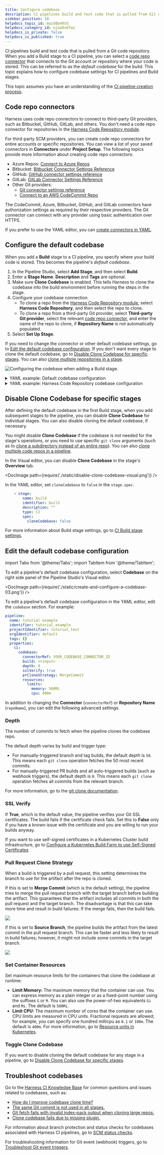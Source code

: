 ```yaml
---
title: Configure codebase
description: CI pipelines build and test code that is pulled from Git code repositories.
sidebar_position: 10
helpdocs_topic_id: mozd8b49td
helpdocs_category_id: ojaa8v6fwz
helpdocs_is_private: false
helpdocs_is_published: true
---
```


CI pipelines build and test code that is pulled from a Git code repository. When you add a Build stage to a CI pipeline, you can select a [code repo connector](#code-repo-connectors) that connects to the Git account or repository where your code is stored. This can be referred to as the *default codebase* for the build. This topic explains how to configure codebase settings for CI pipelines and Build stages.

This topic assumes you have an understanding of the [CI pipeline creation process](../prep-ci-pipeline-components.md).

## Code repo connectors

Harness uses code repo connectors to connect to third-party Git providers, such as Bitbucket, GitHub, GitLab, and others. You don't need a code repo connector for repositories in the [Harness Code Repository module](/docs/code-repository).

For third-party SCM providers, you can create code repo connectors for entire accounts or specific repositories. You can view a list of your saved connectors in **Connectors** under **Project Setup**. The following topics provide more information about creating code repo connectors:

* Azure Repos: [Connect to Azure Repos](/docs/platform/connectors/code-repositories/connect-to-a-azure-repo)
* Bitbucket: [Bitbucket Connector Settings Reference](/docs/platform/connectors/code-repositories/ref-source-repo-provider/bitbucket-connector-settings-reference)
* GitHub: [GitHub connector settings reference](/docs/platform/connectors/code-repositories/ref-source-repo-provider/git-hub-connector-settings-reference)
* GitLab: [GitLab Connector Settings Reference](/docs/platform/connectors/code-repositories/ref-source-repo-provider/git-lab-connector-settings-reference)
* Other Git providers:
  * [Git connector settings reference](/docs/platform/connectors/code-repositories/ref-source-repo-provider/git-connector-settings-reference)
  * [Connect to an AWS CodeCommit Repo](/docs/platform/connectors/code-repositories/connect-to-code-repo)

The CodeCommit, Azure, Bitbucket, GitHub, and GitLab connectors have authorization settings as required by their respective providers. The Git connector can connect with any provider using basic authentication over HTTPS.

If you prefer to use the YAML editor, you can [create connectors in YAML](../../../platform/connectors/create-a-connector-using-yaml.md).

## Configure the default codebase

When you add a **Build** stage to a CI pipeline, you specify where your build code is stored. This becomes the pipeline's *default codebase*.

1. In the Pipeline Studio, select **Add Stage**, and then select **Build**.
2. Enter a **Stage Name**. **Description** and **Tags** are optional.
3. Make sure **Clone Codebase** is enabled. This tells Harness to clone the codebase into the build environment before running the steps in the stage.
4. Configure your codebase connection.
   * To clone a repo from the [Harness Code Repository module](/docs/code-repository), select **Harness Code Repository**, and then select the repo to clone.
   * To clone a repo from a third-party Git provider, select **Third-party Git provider**, select the relevant [code repo connector](#code-repo-connectors), and enter the name of the repo to clone, if **Repository Name** is not automatically populated.
5. Select **Set Up Stage**.

If you need to change the connector or other default codebase settings, go to [Edit the default codebase configuration](#edit-the-default-codebase-configuration). If you don't want every stage to clone the default codebase, go to [Disable Clone Codebase for specific stages](#disable-clone-codebase-for-specific-stages). You can also [clone multiple repositories in a stage](./clone-and-process-multiple-codebases-in-the-same-pipeline.md).

![Configuring the codebase when adding a Build stage.](./static/create-and-configure-a-codebase-00.png)

<details>
<summary>YAML example: Default codebase configuration</summary>

```yaml
pipeline:
  name: tutorial example
  identifier: tutorial_example
  projectIdentifier: default
  orgIdentifier: default
  tags: {}
  properties:
    ci:
      codebase:
        connectorRef: YOUR_CODEBASE_CONNECTOR_ID
        repoName: YOUR_GIT_REPO
        build: <+input>
```

</details>

<details>
<summary>YAML example: Harness Code Repository codebase configuration</summary>

This configuration is for repositories in the [Harness Code Repository module](/docs/code-repository).

```yaml
pipeline:
  name: tutorial example
  identifier: tutorial_example
  projectIdentifier: default
  orgIdentifier: default
  tags: {}
  properties:
    ci:
      codebase:
        repoName: YOUR_HARNESS_CODE_REPO_NAME
        build: <+input>
```

</details>

## Disable Clone Codebase for specific stages

After defining the default codebase in the first Build stage, when you add subsequent stages to the pipeline, you can disable **Clone Codebase** for individual stages. You can also disable cloning the default codebase, if necessary.

You might disable **Clone Codebase** if the codebase is not needed for the stage's operations, or you need to use specific `git clone` arguments (such as to [clone a subdirectory instead of an entire repo](./clone-subdirectory.md)). You can also [clone multiple code repos in a pipeline](./clone-and-process-multiple-codebases-in-the-same-pipeline.md).

In the Visual editor, you can disable **Clone Codebase** in the stage's **Overview** tab.

<!-- ![](./static/disable-clone-codebase-visual.png) -->

<DocImage path={require('./static/disable-clone-codebase-visual.png')} />

In the YAML editor, set `cloneCodebase` to `false` in the `stage.spec`.

```yaml
    - stage:
        name: build
        identifier: build
        description: ""
        type: CI
        spec:
          cloneCodebase: false
```

For more information about Build stage settings, go to [CI Build stage settings](../set-up-build-infrastructure/ci-stage-settings.md).

## Edit the default codebase configuration

import Tabs from '@theme/Tabs';
import TabItem from '@theme/TabItem';

<Tabs>
  <TabItem value="Visual" label="Visual">

To edit a pipeline's default codebase configuration, select **Codebase** on the right side panel of the Pipeline Studio's Visual editor.

<!-- ![A pipeline's codebase settings as shown in the Pipeline Studio's Visual editor.](./static/create-and-configure-a-codebase-03.png) -->

<DocImage path={require('./static/create-and-configure-a-codebase-03.png')} />

</TabItem>
  <TabItem value="YAML" label="YAML" default>

To edit a pipeline's default codebase configuration in the YAML editor, edit the `codebase` section. For example:

```yaml
pipeline:
  name: tutorial example
  identifier: tutorial_example
  projectIdentifier: tutorial_test
  orgIdentifier: default
  tags: {}
  properties:
    ci:
      codebase:
        connectorRef: YOUR_CODEBASE_CONNECTOR_ID
        build: <+input>
        depth: 0
        sslVerify: true
        prCloneStrategy: MergeCommit
        resources:
          limits:
            memory: 500Mi
            cpu: 400m
```

</TabItem>
</Tabs>

In addition to changing the **Connector** (`connectorRef`) or **Repository Name** (`repoName`), you can edit the following advanced settings.

### Depth

The number of commits to fetch when the pipeline clones the codebase repo.

The default depth varies by build and trigger type:

* For manually-triggered branch and tag builds, the default depth is `50`. This means each `git clone` operation fetches the 50 most recent commits.
* For manually-triggered PR builds and all auto-triggered builds (such as webhook triggers), the default depth is `0`. This means each `git clone` operation fetches all commits from the relevant branch.

For more information, go to the [git clone documentation](https://git-scm.com/docs/git-clone).

### SSL Verify

If **True**, which is the default value, the pipeline verifies your Git SSL certificates. The build fails if the certificate check fails. Set this to **False** only if you have a known issue with the certificate and you are willing to run your builds anyway.

If you want to use self-signed certificates in a Kubernetes Cluster build infrastructure, go to [Configure a Kubernetes Build Farm to use Self-Signed Certificates](../set-up-build-infrastructure/k8s-build-infrastructure/configure-a-kubernetes-build-farm-to-use-self-signed-certificates.md)

### Pull Request Clone Strategy

When a build is triggered by a pull request, this setting determines the branch to use for the artifact after the repo is cloned.

If this is set to **Merge Commit** (which is the default setting), the pipeline tries to merge the pull request branch with the target branch before building the artifact. This guarantees that the artifact includes all commits in both the pull request and the target branch. The disadvantage is that this can take more time and result in build failures: If the merge fails, then the build fails.

![](./static/create-and-configure-a-codebase-04.png)

If this is set to **Source Branch**, the pipeline builds the artifact from the latest commit in the pull request branch. This can be faster and less likely to result in build failures; however, it might not include some commits in the target branch.

![](./static/create-and-configure-a-codebase-05.png)

### Set Container Resources

Set maximum resource limits for the containers that clone the codebase at runtime:

* **Limit Memory:** The maximum memory that the container can use. You can express memory as a plain integer or as a fixed-point number using the suffixes `G` or `M`. You can also use the power-of-two equivalents `Gi` and `Mi`. The default is `500Mi`.
* **Limit CPU:** The maximum number of cores that the container can use. CPU limits are measured in CPU units. Fractional requests are allowed; for example, you can specify one hundred millicpu as `0.1` or `100m`. The default is `400m`. For more information, go to [Resource units in Kubernetes](https://kubernetes.io/docs/concepts/configuration/manage-resources-containers/#resource-units-in-kubernetes).

### Toggle Clone Codebase

If you want to disable cloning the default codebase for any stage in a pipeline, go to [Disable Clone Codebase for specific stages](#disable-clone-codebase-for-specific-stages).

## Troubleshoot codebases

Go to the [Harness CI Knowledge Base](/kb/continuous-integration/continuous-integration-faqs) for common questions and issues related to codebases, such as:

* [How do I improve codebase clone time?](/kb/continuous-integration/continuous-integration-faqs/#how-can-i-reduce-clone-codebase-time)
* [The same Git commit is not used in all stages.](/kb/continuous-integration/continuous-integration-faqs/#the-same-git-commit-is-not-used-in-all-stages)
* [Git fetch fails with invalid index-pack output when cloning large repos.](/kb/continuous-integration/continuous-integration-faqs/#git-fetch-fails-with-invalid-index-pack-output-when-cloning-large-repos)
* [Clone codebase fails due to missing plugin.](/kb/continuous-integration/continuous-integration-faqs/#clone-codebase-fails-due-to-missing-plugin)

For information about branch protection and status checks for codebases associated with Harness CI pipelines, go to [SCM status checks](./scm-status-checks.md).

For troubleshooting information for Git event (webhook) triggers, go to [Troubleshoot Git event triggers](/docs/platform/triggers/triggering-pipelines/#troubleshoot-git-event-triggers).
